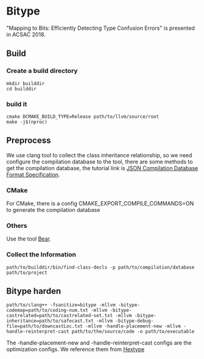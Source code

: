 # Bitype

"Mapping to Bits: Efficiently Detecting Type Confusion Errors" is presented in ACSAC 2018.

## Build

### Create a build directory

```
mkdir builddir
cd builddir
```

### build it

```
cmake DCMAKE_BUILD_TYPE=Release path/to/llvm/source/root
make -j$(nproc)
```

## Preprocess

We use clang tool to collect the class inheritance relationship, so we need configure the compilation database to the tool, there are some methods to get the compilation database, the tutorial link is [JSON Compilation Database Format Specification](https://clang.llvm.org/docs/JSONCompilationDatabase.html).

### CMake

For CMake, there is a config CMAKE_EXPORT_COMPILE_COMMANDS=ON to generate the compilation database

### Others

Use the tool [Bear](https://github.com/rizsotto/Bear).

### Collect the Information

```
path/to/builddir/bin/find-class-decls -p path/to/compilation/database path/to/project
```

## Bitype harden

```
path/to/clang++ -fsanitize=bitype -mllvm -bitype-codemap=path/to/coding-num.txt -mllvm -bitype-castrelated=path/to/castrelated-set.txt -mllvm -bitype-inheritance=path/to/safecast.txt -mllvm -bitype-debug-file=path/to/downcastLoc.txt -mllvm -handle-placement-new -mllvm -handle-reinterpret-cast path/to/the/source/code -o path/to/executable
```

The -handle-placement-new and -handle-reinterpret-cast configs are the optimization configs. We reference them from [Hextype](https://github.com/HexHive/HexType)

